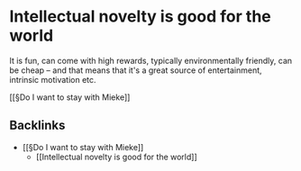 # Intellectual novelty is good for the world
It is fun, can come with high rewards, typically environmentally friendly, can be cheap – and that means that it's a great source of entertainment, intrinsic motivation etc.

[[§Do I want to stay with Mieke]]

## Backlinks
* [[§Do I want to stay with Mieke]]
	* [[Intellectual novelty is good for the world]]

<!-- #p1 -->

<!-- {BearID:16FFD857-90AF-4A0C-A1C6-A7E3E38533C1-96794-00005C88925135EA} -->
